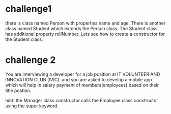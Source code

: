 # challenge1

there is class named Person with properties name and age. There is another class named Student which extends the Person class. The Student class has additional property rollNumber. Lets see how to create a constructor for the Student class.

# challenge 2
You are interviewing a developer for a job position at IT VOLUNTEER AND INNOVATION CLUB (IVIC).
and you are asked to develop a mobile app which will help in salary payment of members(employees) based on their title postion.

hint: the Manager class constructor calls the Employee class constructor using the super keyword.